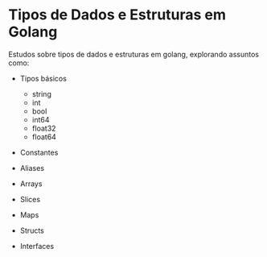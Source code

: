 # Tipos de Dados e Estruturas em Golang
Estudos sobre tipos de dados e estruturas em golang, explorando assuntos como:

* Tipos básicos
    * string
    * int
    * bool
    * int64
    * float32
    * float64

* Constantes
* Aliases
* Arrays
* Slices
* Maps
* Structs
* Interfaces
